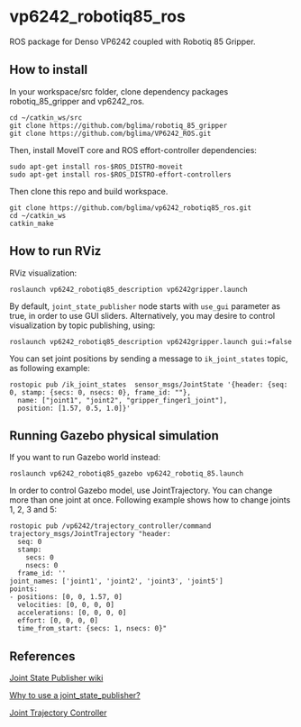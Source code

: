 # vp6242_robotiq85_ros
ROS package for Denso VP6242 coupled with Robotiq 85 Gripper.

## How to install
In your workspace/src folder, clone dependency packages robotiq_85_gripper and vp6242_ros.

```
cd ~/catkin_ws/src
git clone https://github.com/bglima/robotiq_85_gripper
git clone https://github.com/bglima/VP6242_ROS.git
```

Then, install MoveIT core and ROS effort-controller dependencies:
```
sudo apt-get install ros-$ROS_DISTRO-moveit
sudo apt-get install ros-$ROS_DISTRO-effort-controllers
```

Then clone this repo and build workspace.
```
git clone https://github.com/bglima/vp6242_robotiq85_ros.git
cd ~/catkin_ws
catkin_make
```
## How to run RViz
RViz visualization:
```
roslaunch vp6242_robotiq85_description vp6242gripper.launch
```

By default, ```joint_state_publisher``` node starts with ```use_gui``` parameter as true, in order to use GUI sliders. Alternatively, you may desire to control visualization by topic publishing, using:
```
roslaunch vp6242_robotiq85_description vp6242gripper.launch gui:=false
```
You can set joint positions by sending a message to ```ik_joint_states``` topic, as following example:
```
rostopic pub /ik_joint_states  sensor_msgs/JointState '{header: {seq: 0, stamp: {secs: 0, nsecs: 0}, frame_id: ""},
  name: ["joint1", "joint2", "gripper_finger1_joint"],
  position: [1.57, 0.5, 1.0]}'
```

## Running Gazebo physical simulation

If you want to run Gazebo world instead:
```
roslaunch vp6242_robotiq85_gazebo vp6242_robotiq_85.launch
```

In order to control Gazebo model, use JointTrajectory. You can change more than one joint at once. Following example shows how to change joints 1, 2, 3 and 5:
```
rostopic pub /vp6242/trajectory_controller/command trajectory_msgs/JointTrajectory "header:
  seq: 0
  stamp:
    secs: 0
    nsecs: 0
  frame_id: ''
joint_names: ['joint1', 'joint2', 'joint3', 'joint5']
points:
- positions: [0, 0, 1.57, 0]   
  velocities: [0, 0, 0, 0]
  accelerations: [0, 0, 0, 0]
  effort: [0, 0, 0, 0]
  time_from_start: {secs: 1, nsecs: 0}"
```

## References
[Joint State Publisher wiki](http://wiki.ros.org/joint_state_publisher)

[Why to use a joint_state_publisher?](https://answers.ros.org/question/207728/why-use-joint_state_publisher/)

[Joint Trajectory Controller](http://wiki.ros.org/joint_trajectory_controller)
